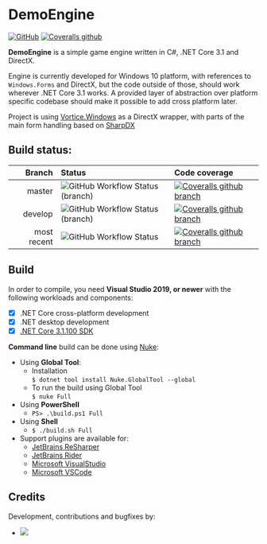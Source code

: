 # DemoEngine
[![GitHub](https://img.shields.io/github/license/DemoBytom/DemoEngine?style=for-the-badge)](https://github.com/DemoBytom/DemoEngine/blob/master/LICENSE) [![Coveralls github](https://img.shields.io/coveralls/github/DemoBytom/DemoEngine?style=for-the-badge&logo=coveralls)](https://coveralls.io/github/DemoBytom/DemoEngine)

**DemoEngine** is a simple game engine written in C#, .NET Core 3.1 and DirectX.

Engine is currently developed for Windows 10 platform, with references to `Windows.Forms` and DirectX, but the code outside of those, should work wherever .NET Core 3.1 works. A provided layer of abstraction over platform specific codebase should make it possible to add cross platform later.

Project is using [Vortice.Windows](https://github.com/amerkoleci/Vortice.Windows) as a DirectX wrapper, with parts of the main form handling based on [SharpDX](https://github.com/sharpdx/SharpDX/blob/master/Source/SharpDX.Desktop/RenderForm.cs)

## Build status:
|Branch|Status|Code coverage|
|---:|:---|:---|
|master|![GitHub Workflow Status (branch)](https://img.shields.io/github/workflow/status/DemoBytom/DemoEngine/CI/master?logo=Github&logoColor=white&style=flat-square)|[![Coveralls github branch](https://img.shields.io/coveralls/github/DemoBytom/DemoEngine/master?logo=coveralls&style=flat-square)](https://coveralls.io/github/DemoBytom/DemoEngine?branch=master)|
|develop|![GitHub Workflow Status (branch)](https://img.shields.io/github/workflow/status/DemoBytom/DemoEngine/CI/develop?logo=Github&logoColor=white&style=flat-square)|[![Coveralls github branch](https://img.shields.io/coveralls/github/DemoBytom/DemoEngine/develop?logo=coveralls&style=flat-square)](https://coveralls.io/github/DemoBytom/DemoEngine?branch=develop)|
|most recent|![GitHub Workflow Status](https://img.shields.io/github/workflow/status/DemoBytom/DemoEngine/CI?logo=github&logoColor=white&style=flat-square)|[![Coveralls github branch](https://img.shields.io/coveralls/github/DemoBytom/DemoEngine?logo=coveralls&style=flat-square)](https://coveralls.io/github/DemoBytom/DemoEngine)|

## Build
In order to compile, you need **Visual Studio 2019, or newer** with the following workloads and components:
 - [x] .NET Core cross-platform development
 - [x] .NET desktop development
 - [x] [.NET Core 3.1.100 SDK](https://github.com/dotnet/core/blob/master/release-notes/3.1/3.1.0/3.1.0.md)

**Command line** build can be done using [Nuke](https://nuke.build/):
* Using **Global Tool**:
   - Installation  
   `$ dotnet tool install Nuke.GlobalTool --global`
   - To run the build using Global Tool  
   `$ nuke Full`
 * Using **PowerShell**
   - `PS> .\build.ps1 Full`
 * Using **Shell**
   - `$ ./build.sh Full`
 * Support plugins are available for:
   - [JetBrains ReSharper](https://nuke.build/resharper)
   - [JetBrains Rider](https://nuke.build/rider)
   - [Microsoft VisualStudio](https://nuke.build/visualstudio)
   - [Microsoft VSCode](https://nuke.build/vscode)

## Credits
Development, contributions and bugfixes by:
* [![](https://img.shields.io/badge/DemoBytom-Micha%C5%82%20Dembski-informational?logo=github&style=flat-square)](https://github.com/DemoBytom)

